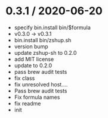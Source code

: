 
0.3.1 / 2020-06-20
==================

  * specify bin.install bin/$formula
  * v0.3.0 -> v0.3.1
  * bin.install bin/zshup.sh
  * version bump
  * update zshup-sh to 0.2.0
  * add MIT license
  * update to 0.2.0
  * pass brew audit tests
  * fix class
  * fix unresolved host....
  * Pass brew audit tests
  * Fix formula names
  * fix readme
  * init

